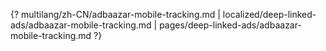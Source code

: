 {? multilang/zh-CN/adbaazar-mobile-tracking.md | localized/deep-linked-ads/adbaazar-mobile-tracking.md | pages/deep-linked-ads/adbaazar-mobile-tracking.md ?}
